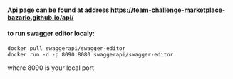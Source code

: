 #### Api page can be found at address https://team-challenge-marketplace-bazario.github.io/api/

#### to run swagger editor localy: 
    docker pull swaggerapi/swagger-editor
    docker run -d -p 8090:8080 swaggerapi/swagger-editor

where 8090 is your local port  
